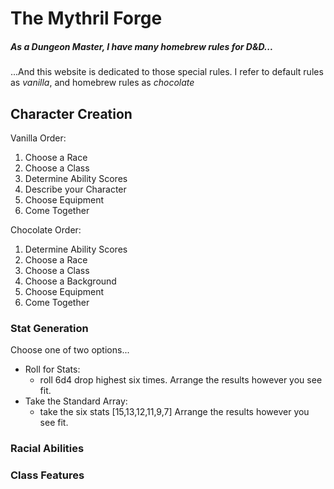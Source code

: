# The Mythril Forge
##### As a Dungeon Master, I have many homebrew rules for D&D...
...And this website is dedicated to those special rules. I refer to default rules as *vanilla*, and homebrew rules as *chocolate*

## Character Creation

Vanilla Order:
1. Choose a Race
2. Choose a Class
3. Determine Ability Scores
4. Describe your Character
5. Choose Equipment
6. Come Together

Chocolate Order:
1. Determine Ability Scores
2. Choose a Race
3. Choose a Class
4. Choose a Background
5. Choose Equipment
6. Come Together

### Stat Generation
Choose one of two options...

- Roll for Stats:
	- roll 6d4 drop highest six times. Arrange the results however you see fit.
- Take the Standard Array:
	- take the six stats [15,13,12,11,9,7] Arrange the results however you see fit.

### Racial Abilities


### Class Features

